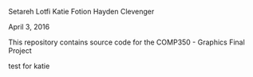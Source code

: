 Setareh Lotfi
Katie Fotion
Hayden Clevenger

April 3, 2016

This repository contains source code for the COMP350 - Graphics Final Project


test for katie
